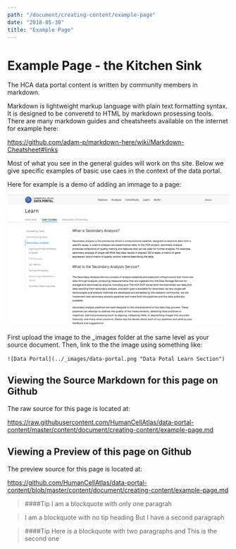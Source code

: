 ```yaml
---
path: "/document/creating-content/example-page"
date: "2018-05-30"
title: "Example Page"
---
```


# Example Page - the Kitchen Sink
 
The HCA data portal content is written by community members in markdown.

Markdown is lightweight markup language with plain text formatting syntax. It is designed to be converetd to HTML by markdown prosessing tools. There are many markdown guides and cheatsheets available on the internet for example here: 

https://github.com/adam-p/markdown-here/wiki/Markdown-Cheatsheet#links

Most of what you see in the general guides will work on ths site. Below we give specific examples of  basic use caes in the context of the data portal.

Here for example is a demo of adding an immage to a page:

![Data Portal](../_images/data-portal.png "Data Potal Learn Section")

First upload the image to the _images folder at the same level as your source document.
Then, link to the the image using something like:

```![Data Portal](../_images/data-portal.png "Data Potal Learn Section")```

## Viewing the Source Markdown for this page on Github

The raw source for this page is located at:

https://raw.githubusercontent.com/HumanCellAtlas/data-portal-content/master/content/document/creating-content/example-page.md

## Viewing a Preview of this page on Github

The preview source for this page is located at:

https://github.com/HumanCellAtlas/data-portal-content/blob/master/content/document/creating-content/example-page.md

>####Tip
>I am a blockquote with only one paragrah

>I am a blockquote with no tip heading
>But I have a second paragraph

>####Tip
>Here is a blockquote with two paragraphs and
>This is the second one
